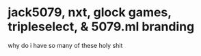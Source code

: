 # jack5079, nxt, glock games, tripleselect, & 5079.ml branding

why do i have so many of these holy shit
